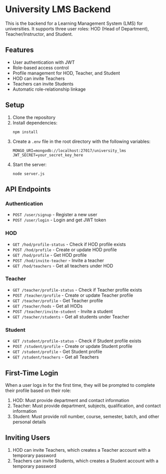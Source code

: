 # University LMS Backend

This is the backend for a Learning Management System (LMS) for universities. It supports three user roles: HOD (Head of Department), Teacher/Instructor, and Student.

## Features

- User authentication with JWT
- Role-based access control
- Profile management for HOD, Teacher, and Student
- HOD can invite Teachers
- Teachers can invite Students
- Automatic role-relationship linkage

## Setup

1. Clone the repository
2. Install dependencies:
   ```
   npm install
   ```
3. Create a `.env` file in the root directory with the following variables:
   ```
   MONGO_URI=mongodb://localhost:27017/university_lms
   JWT_SECRET=your_secret_key_here
   ```
4. Start the server:
   ```
   node server.js
   ```

## API Endpoints

### Authentication
- `POST /user/signup` - Register a new user
- `POST /user/login` - Login and get JWT token

### HOD
- `GET /hod/profile-status` - Check if HOD profile exists
- `POST /hod/profile` - Create or update HOD profile
- `GET /hod/profile` - Get HOD profile
- `POST /hod/invite-teacher` - Invite a teacher
- `GET /hod/teachers` - Get all teachers under HOD

### Teacher
- `GET /teacher/profile-status` - Check if Teacher profile exists
- `POST /teacher/profile` - Create or update Teacher profile
- `GET /teacher/profile` - Get Teacher profile
- `GET /teacher/hods` - Get all HODs
- `POST /teacher/invite-student` - Invite a student
- `GET /teacher/students` - Get all students under Teacher

### Student
- `GET /student/profile-status` - Check if Student profile exists
- `POST /student/profile` - Create or update Student profile
- `GET /student/profile` - Get Student profile
- `GET /student/teachers` - Get all Teachers

## First-Time Login

When a user logs in for the first time, they will be prompted to complete their profile based on their role:

1. HOD: Must provide department and contact information
2. Teacher: Must provide department, subjects, qualification, and contact information
3. Student: Must provide roll number, course, semester, batch, and other personal details

## Inviting Users

1. HOD can invite Teachers, which creates a Teacher account with a temporary password
2. Teachers can invite Students, which creates a Student account with a temporary password 